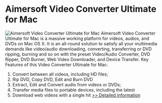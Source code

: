 # Aimersoft Video Converter Ultimate for Mac
![Aimersoft Video Converter Ultimate for Mac](https://mycommerce.akamaized.net/api/pimages/P300952640/BIG/300952640.JPG)
Aimersoft Video Converter Ultimate for Mac is a massive working platform for videos, audios, and DVDs on Mac OS X. It is an all-round solution to satisfy all your multimedia demands like video/audio downloading, converting, transferring or DVD ripping, burning and so on with the preset Video/Audio Converter, DVD Ripper, DVD Burner, Web Video Downloader, and Device Transfer.
Key Features of this Video Converter Ultimate for Mac:

1. Convert between all videos, including HD files;
2. Rip DVD, Copy DVD, Edit and Burn DVD
3. Extract, Edit and Convert audio from videos or DVDs;
4. Transfer media files to portable devices, including the latest
5. Download web videos with a single hit
[>> Detailed information](https://secure.shareit.com/shareit/product.html?productid=300952640&affiliateid=200057808)